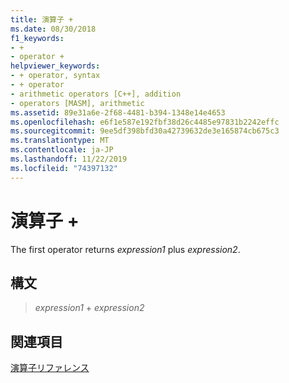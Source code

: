 ```yaml
---
title: 演算子 +
ms.date: 08/30/2018
f1_keywords:
- +
- operator +
helpviewer_keywords:
- + operator, syntax
- + operator
- arithmetic operators [C++], addition
- operators [MASM], arithmetic
ms.assetid: 89e31a6e-2f68-4481-b394-1348e14e4653
ms.openlocfilehash: e6f1e587e192fbf38d26c4485e97831b2242effc
ms.sourcegitcommit: 9ee5df398bfd30a42739632de3e165874cb675c3
ms.translationtype: MT
ms.contentlocale: ja-JP
ms.lasthandoff: 11/22/2019
ms.locfileid: "74397132"
---
```

# <a name="operator-"></a>演算子 +

The first operator returns *expression1* plus *expression2*.

## <a name="syntax"></a>構文

> *expression1* + *expression2*

## <a name="see-also"></a>関連項目

[演算子リファレンス](../../assembler/masm/operators-reference.md)
